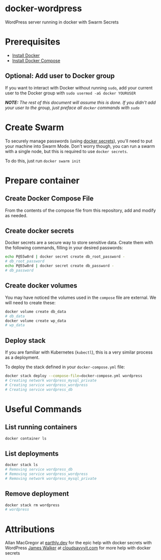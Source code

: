 # docker-wordpress
 WordPress server running in docker with Swarm Secrets


# Prerequisites

 - [Install Docker](https://docs.docker.com/engine/install/)
 - [Install Docker Compose](https://docs.docker.com/compose/install/)

## Optional: Add user to Docker group

If you want to interact with Docker without running `sudo`, add your current user to the Docker group with `sudo usermod -aG docker YOURUSER`

***NOTE:*** *The rest of this document will assume this is done. If you didn't add your user to the group, just preface all `docker` commands with `sudo`*


# Create Swarm

To securely manage passwords (using [docker secrets](#create-docker-secrets)), you'll need to put your machine into Swarm Mode. Don't worry though, you can run a swarm with a single node, but this is required to use `docker secrets`.

To do this, just run `docker swarm init`



# Prepare container

## Create Docker Compose File

From the contents of the compose file from this repository, add and modify as needed.

## Create docker secrets

Docker secrets are a secure way to store sensitive data. Create them with the following commands, filling in your desired passwords:

```sh
echo P@55w0rd | docker secret create db_root_password -
# db_root_password
echo P@55w0rd | docker secret create db_password -
# db_password
```

## Create docker volumes

You may have noticed the volumes used in the `compose` file are external. We will need to create these:

```sh
docker volume create db_data
# db_data
docker volume create wp_data
# wp_data
```

## Deploy stack

If you are familiar with Kubernetes (`kubectl`), this is a very similar process as a deployment.

To deploy the stack defined in your `docker-compose.yml` file:

```sh
docker stack deploy --compose-file=docker-compose.yml wordpress
# Creating network wordpress_mysql_private
# Creating service wordpress_wordpress
# Creating service wordpress_db
```


# Useful Commands

## List running containers
```sh
docker container ls
```

## List deployments
```sh
docker stack ls
# Removing service wordpress_db
# Removing service wordpress_wordpress
# Removing network wordpress_mysql_private
```

## Remove deployment
```sh
docker stack rm wordpress
# wordpress
```


# Attributions

Allan MacGregor at [earthly.dev](https://earthly.dev/blog/docker-secrets/) for the epic help with docker secrets with WordPress
[James Walker](https://www.cloudsavvyit.com/author/jameswalker/) at [cloudsavvyit.com](https://www.cloudsavvyit.com/) for more help with docker secrets